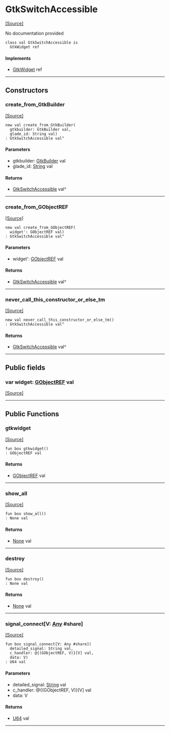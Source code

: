# GtkSwitchAccessible
<span class="source-link">[[Source]](src/gtk3/GtkSwitchAccessible.md#L6)</span>

No documentation provided


```pony
class val GtkSwitchAccessible is
  GtkWidget ref
```

#### Implements

* [GtkWidget](gtk3-GtkWidget.md) ref

---

## Constructors

### create_from_GtkBuilder
<span class="source-link">[[Source]](src/gtk3/GtkSwitchAccessible.md#L14)</span>


```pony
new val create_from_GtkBuilder(
  gtkbuilder: GtkBuilder val,
  glade_id: String val)
: GtkSwitchAccessible val^
```
#### Parameters

*   gtkbuilder: [GtkBuilder](gtk3-GtkBuilder.md) val
*   glade_id: [String](builtin-String.md) val

#### Returns

* [GtkSwitchAccessible](gtk3-GtkSwitchAccessible.md) val^

---

### create_from_GObjectREF
<span class="source-link">[[Source]](src/gtk3/GtkSwitchAccessible.md#L17)</span>


```pony
new val create_from_GObjectREF(
  widget': GObjectREF val)
: GtkSwitchAccessible val^
```
#### Parameters

*   widget': [GObjectREF](minimal-browser-..-gobject-GObjectREF.md) val

#### Returns

* [GtkSwitchAccessible](gtk3-GtkSwitchAccessible.md) val^

---

### never_call_this_constructor_or_else_tm
<span class="source-link">[[Source]](src/gtk3/GtkSwitchAccessible.md#L20)</span>


```pony
new val never_call_this_constructor_or_else_tm()
: GtkSwitchAccessible val^
```

#### Returns

* [GtkSwitchAccessible](gtk3-GtkSwitchAccessible.md) val^

---

## Public fields

### var widget: [GObjectREF](minimal-browser-..-gobject-GObjectREF.md) val
<span class="source-link">[[Source]](src/gtk3/GtkSwitchAccessible.md#L10)</span>



---

## Public Functions

### gtkwidget
<span class="source-link">[[Source]](src/gtk3/GtkSwitchAccessible.md#L12)</span>


```pony
fun box gtkwidget()
: GObjectREF val
```

#### Returns

* [GObjectREF](minimal-browser-..-gobject-GObjectREF.md) val

---

### show_all
<span class="source-link">[[Source]](src/gtk3/GtkWidget.md#L4)</span>


```pony
fun box show_all()
: None val
```

#### Returns

* [None](builtin-None.md) val

---

### destroy
<span class="source-link">[[Source]](src/gtk3/GtkWidget.md#L7)</span>


```pony
fun box destroy()
: None val
```

#### Returns

* [None](builtin-None.md) val

---

### signal_connect\[V: [Any](builtin-Any.md) #share\]
<span class="source-link">[[Source]](src/gtk3/GtkWidget.md#L10)</span>


```pony
fun box signal_connect[V: Any #share](
  detailed_signal: String val,
  c_handler: @{(GObjectREF, V)}[V] val,
  data: V)
: U64 val
```
#### Parameters

*   detailed_signal: [String](builtin-String.md) val
*   c_handler: @{(GObjectREF, V)}[V] val
*   data: V

#### Returns

* [U64](builtin-U64.md) val

---

